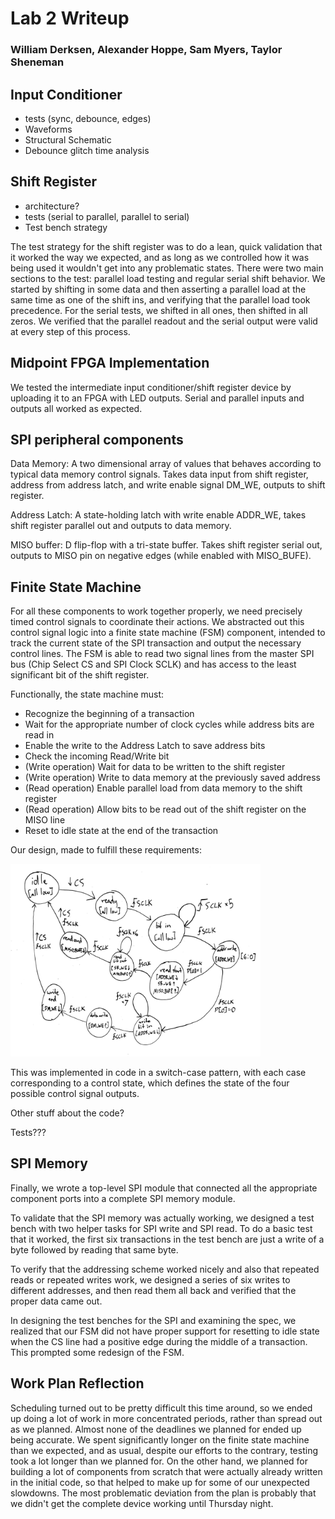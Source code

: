 
# Lab 2 Writeup
### William Derksen, Alexander Hoppe, Sam Myers, Taylor Sheneman

## Input Conditioner
- tests (sync, debounce, edges)
- Waveforms
- Structural Schematic
- Debounce glitch time analysis

## Shift Register
- architecture?
- tests (serial to parallel, parallel to serial)
- Test bench strategy

The test strategy for the shift register was to do a lean, quick validation that it worked the way we expected, and as long as we controlled how it was being used it wouldn't get into any problematic states. There were two main sections to the test: parallel load testing and regular serial shift behavior. We started by shifting in some data and then asserting a parallel load at the same time as one of the shift ins, and verifying that the parallel load took precedence. For the serial tests, we shifted in all ones, then shifted in all zeros. We verified that the parallel readout and the serial output were valid at every step of this process. 

## Midpoint FPGA Implementation

We tested the intermediate input conditioner/shift register device by uploading it to an FPGA with LED outputs. Serial and parallel inputs and outputs all worked as expected.

## SPI peripheral components

Data Memory: A two dimensional array of values that behaves according to typical data memory control signals. Takes data input from shift register, address from address latch, and write enable signal DM_WE, outputs to shift register.

Address Latch: A state-holding latch with write enable ADDR_WE, takes shift register parallel out and outputs to data memory.

MISO buffer: D flip-flop with a tri-state buffer. Takes shift register serial out, outputs to MISO pin on negative edges (while enabled with MISO_BUFE).

## Finite State Machine

For all these components to work together properly, we need precisely timed control signals to coordinate their actions. We abstracted out this control signal logic into a finite state machine (FSM) component, intended to track the current state of the SPI transaction and output the necessary control lines. The FSM is able to read two signal lines from the master SPI bus (Chip Select CS and SPI Clock SCLK) and has access to the least significant bit of the shift register.

Functionally, the state machine must:
  - Recognize the beginning of a transaction
  - Wait for the appropriate number of clock cycles while address bits are read in
  - Enable the write to the Address Latch to save address bits
  - Check the incoming Read/Write bit
  - (Write operation) Wait for data to be written to the shift register
  - (Write operation) Write to data memory at the previously saved address
  - (Read operation) Enable parallel load from data memory to the shift register
  - (Read operation) Allow bits to be read out of the shift register on the MISO line
  - Reset to idle state at the end of the transaction

Our design, made to fulfill these requirements:

<img src="fsm_board.jpg" alt="FSM_board" style="width:400px;">

This was implemented in code in a switch-case pattern, with each case corresponding to a control state, which defines the state of the four possible control signal outputs.

Other stuff about the code?

Tests???

## SPI Memory

Finally, we wrote a top-level SPI module that connected all the appropriate component ports into a complete SPI memory module.

To validate that the SPI memory was actually working, we designed a test bench with two helper tasks for SPI write and SPI read. To do a basic test that it worked, the first six transactions in the test bench are just a write of a byte followed by reading that same byte. 

To verify that the addressing scheme worked nicely and also that repeated reads or repeated writes work, we designed a series of six writes to different addresses, and then read them all back and verified that the proper data came out.

In designing the test benches for the SPI and examining the spec, we realized that our FSM did not have proper support for resetting to idle state when the CS line had a positive edge during the middle of a transaction. This prompted some redesign of the FSM. 

## Work Plan Reflection

Scheduling turned out to be pretty difficult this time around, so we ended up doing a lot of work in more concentrated periods, rather than spread out as we planned. Almost none of the deadlines we planned for ended up being accurate. We spent significantly longer on the finite state machine than we expected, and as usual, despite our efforts to the contrary, testing took a lot longer than we planned for. On the other hand, we planned for building a lot of components from scratch that were actually already written in the initial code, so that helped to make up for some of our unexpected slowdowns. The most problematic deviation from the plan is probably that we didn't get the complete device working until Thursday night.
